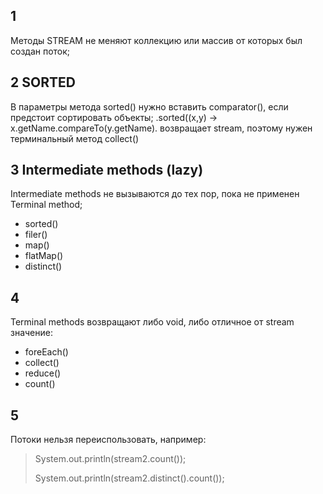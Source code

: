 ## 1
Методы STREAM не меняют коллекцию или массив от которых был создан поток;

## 2  SORTED
В параметры метода sorted() нужно вставить comparator(), если предстоит сортировать
объекты;
.sorted((x,y) -> x.getName.compareTo(y.getName).
возвращает stream, поэтому нужен терминальный метод collect()

## 3 Intermediate methods (lazy)
Intermediate methods не вызываются до тех пор, пока не применен Terminal method;
* sorted()
* filer()
* map()
* flatMap()
* distinct()


## 4
Terminal methods возвращают либо void, либо отличное от stream значение:
* foreEach() 
* collect()
* reduce()
* count()


## 5
Потоки нельзя переиспользовать, например:
> System.out.println(stream2.count());
> 
> System.out.println(stream2.distinct().count()); 


